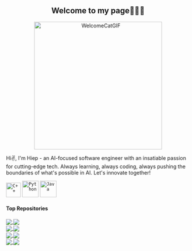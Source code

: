 <div align="center">
  <h2>Welcome to my page👋👋👋</h2>
</div>
<p align="center">
  <img width = 350 src="https://github.com/user-attachments/assets/0859c4f2-465d-46e8-a9e1-b78e438e407f" alt="WelcomeCatGIF" />
</p>

<p>Hi✌️, I'm Hiep - an AI-focused software engineer with an insatiable passion for cutting-edge tech. Always learning, always coding, always pushing the boundaries of what's possible in AI. Let's innovate together!</p>
<code><img height="40" alt="C++" src="https://i.pinimg.com/originals/99/f8/87/99f887833c475448723d3c9ac16c179b.png"></code>
<code><img height="45" alt="Python" src="https://i.pinimg.com/originals/82/a2/18/82a2188c985ce75402ae44fc43fe7e5e.png"></code>
<code><img height="45" alt="Java" src="https://i.pinimg.com/originals/79/5e/bb/795ebb5f4a470cd7242136237f61fc53.png"></code>

#### Top Repositories

<a href="https://github.com/hieplt23/predict_news">
  <img align="center" src="https://github-readme-stats.anuraghazra1.vercel.app/api/pin/?username=hieplt23&repo=predict_news&theme=buefy" />
</a>

<a href="https://github.com/hieplt23/student_grade_prediction">
  <img align="center" src="https://github-readme-stats.anuraghazra1.vercel.app/api/pin/?username=hieplt23&repo=student_grade_prediction&theme=buefy" />
</a>

<br/>

<a href="https://github.com/hieplt23/car_counter_yolo">
  <img align="center" src="https://github-readme-stats.anuraghazra1.vercel.app/api/pin/?username=hieplt23&repo=car_counter_yolo&theme=buefy" />
</a>

<a href="https://github.com/hieplt23/quick_draw">
  <img align="center" src="https://github-readme-stats.anuraghazra1.vercel.app/api/pin/?username=hieplt23&repo=quick_draw&theme=buefy" />
</a>

<br/>

<a href="https://github.com/hieplt23/flappy_bird_deep_Q_learning_pytorch">
  <img align="center" src="https://github-readme-stats.anuraghazra1.vercel.app/api/pin/?username=hieplt23&repo=flappy_bird_deep_Q_learning_pytorch&theme=buefy" />
</a>

<a href="https://github.com/hieplt23/vn_time_use_visualization">
  <img align="center" src="https://github-readme-stats.anuraghazra1.vercel.app/api/pin/?username=hieplt23&repo=vn_time_use_visualization&theme=buefy" />
</a>
</br>

<a href="https://github.com/hieplt23/ascii_generator">
  <img align="center" src="https://github-readme-stats.anuraghazra1.vercel.app/api/pin/?username=hieplt23&repo=ascii_generator&theme=buefy" />
</a>

<a href="https://github.com/hieplt23/bouncing_balls.git">
  <img align="center" src="https://github-readme-stats.anuraghazra1.vercel.app/api/pin/?username=hieplt23&repo=bouncing_balls&theme=buefy" />
</a>
</br>


